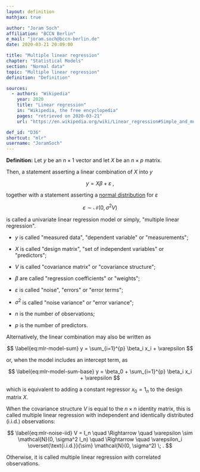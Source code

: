 ```yaml
---
layout: definition
mathjax: true

author: "Joram Soch"
affiliation: "BCCN Berlin"
e_mail: "joram.soch@bccn-berlin.de"
date: 2020-03-21 20:09:00

title: "Multiple linear regression"
chapter: "Statistical Models"
section: "Normal data"
topic: "Multiple linear regression"
definition: "Definition"

sources:
  - authors: "Wikipedia"
    year: 2020
    title: "Linear regression"
    in: "Wikipedia, the free encyclopedia"
    pages: "retrieved on 2020-03-21"
    url: "https://en.wikipedia.org/wiki/Linear_regression#Simple_and_multiple_linear_regression"

def_id: "D36"
shortcut: "mlr"
username: "JoramSoch"
---
```



**Definition:** Let $y$ be an $n \times 1$ vector and let $X$ be an $n \times p$ matrix.

Then, a statement asserting a linear combination of $X$ into $y$

$$ \label{eq:mlr-model}
y = X\beta + \varepsilon \; ,
$$

together with a statement asserting a [normal distribution](/D/mvn) for $\varepsilon$

$$ \label{eq:mlr-noise}
\varepsilon \sim \mathcal{N}(0, \sigma^2 V)
$$

is called a univariate linear regression model or simply, "multiple linear regression".

* $y$ is called "measured data", "dependent variable" or "measurements";

* $X$ is called "design matrix", "set of independent variables" or "predictors";

* $V$ is called "covariance matrix" or "covariance structure";

* $\beta$ are called "regression coefficients" or "weights";

* $\varepsilon$ is called "noise", "errors" or "error terms";

* $\sigma^2$ is called "noise variance" or "error variance";

* $n$ is the number of observations;

* $p$ is the number of predictors.

Alternatively, the linear combination may also be written as

$$ \label{eq:mlr-model-sum}
y = \sum_{i=1}^{p} \beta_i x_i + \varepsilon
$$

or, when the model includes an intercept term, as

$$ \label{eq:mlr-model-sum-base}
y = \beta_0 + \sum_{i=1}^{p} \beta_i x_i + \varepsilon
$$

which is equivalent to adding a constant regressor $x_0 = 1_n$ to the design matrix $X$.

When the covariance structure $V$ is equal to the $n \times n$ identity matrix, this is called multiple linear regression with independent and identically distributed (i.i.d.) observations:

$$ \label{eq:mlr-noise-iid}
V = I_n \quad \Rightarrow \quad \varepsilon \sim \mathcal{N}(0, \sigma^2 I_n) \quad \Rightarrow \quad \varepsilon_i \overset{\text{i.i.d.}}{\sim} \mathcal{N}(0, \sigma^2) \; .
$$

Otherwise, it is called multiple linear regression with correlated observations.